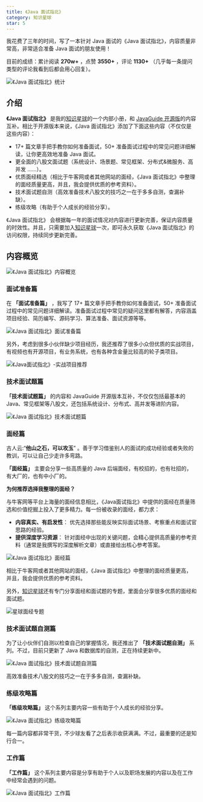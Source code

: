 ```yaml
---
title: 《Java 面试指北》
category: 知识星球
star: 5
---
```


我花费了三年的时间，写了一本针对 Java 面试的《Java 面试指北》，内容质量非常高，非常适合准备 Java 面试的朋友使用！

目前的成绩：累计阅读 **270w+** ，点赞 **3550+** ，评论 **1130+** （几乎每一条提问类型的评论我看到后都会用心回复）。

![《Java 面试指北》统计](https://oss.javaguide.cn/xingqiu/java-interview-guide-statistics.png)

## 介绍

**《Java 面试指北》** 是我的[知识星球](../about-the-author/zhishixingqiu-two-years.md)的一个内部小册，和 [JavaGuide 开源版](https://javaguide.cn/)的内容互补。相比于开源版本来说，《Java 面试指北》添加了下面这些内容（不仅仅是这些内容）：

- 17+ 篇文章手把手教你如何准备面试，50+ 准备面试过程中的常见问题详细解读，让你更高效地准备 Java 面试。
- 更全面的八股文面试题（系统设计、场景题、常见框架、分布式&微服务、高并发 ……）。
- 优质面经精选（相比于牛客网或者其他网站的面经，《Java 面试指北》中整理的面经质量更高，并且，我会提供优质的参考资料）。
- 技术面试题自测（高效准备技术八股文的技巧之一在于多多自测，查漏补缺）。
- 练级攻略（有助于个人成长的经验分享）。

《Java 面试指北》 会根据每一年的面试情况对内容进行更新完善，保证内容质量的时效性。并且，只需要加入[知识星球](../about-the-author/zhishixingqiu-two-years.md)一次，即可永久获取《Java 面试指北》的访问权限，持续同步更新完善。

## 内容概览

![《Java 面试指北》内容概览](https://oss.javaguide.cn/javamianshizhibei/javamianshizhibei-content-overview.png)

### 面试准备篇

在 **「面试准备篇」** ，我写了 17+ 篇文章手把手教你如何准备面试，50+ 准备面试过程中的常见问题详细解读。准备面试过程中常见的疑问这里都有解答，内容涵盖项目经验、简历编写、源码学习、算法准备、面试资源等等。

![《Java 面试指北》面试准备篇](https://oss.javaguide.cn/javamianshizhibei/preparation-for-interview.png)

另外，考虑到很多小伙伴缺少项目经历，我还推荐了很多小众但优质的实战项目，有视频也有开源项目，有业务系统，也有各种含金量比较高的轮子类项目。

![《Java面试指北》-实战项目推荐](https://oss.javaguide.cn/javamianshizhibei/practical-project-recommendation.png)

### 技术面试题篇

**「技术面试题篇」** 的内容和 JavaGuide 开源版本互补，不仅仅包括最基本的 Java、常见框架等八股文，还包括系统设计、分布式、高并发等进阶内容。

![《Java 面试指北》技术面试题篇](https://oss.javaguide.cn/javamianshizhibei/technical-interview-questions.png)

### 面经篇

古人云:“**他山之石，可以攻玉**” 。善于学习借鉴别人的面试的成功经验或者失败的教训，可以让自己少走许多弯路。

**「面经篇」** 主要会分享一些高质量的 Java 后端面经，有校招的，也有社招的，有大厂的，也有中小厂的。

**为何推荐选择我整理的面经？**

与牛客网等平台上海量的面经信息相比，《Java面试指北》中提供的面经在质量筛选和价值挖掘上投入了更多精力。每一份被收录的面经，都力求：

- **内容真实、有启发性**： 优先选择那些能反映实际面试场景、考察重点和面试官思路的经验。
- **提供深度学习资源**： 针对面经中出现的关键问题，会精心提供高质量的参考资料（通常是我撰写的深度解析文章）或直接给出核心参考答案。

![《Java 面试指北》面经篇](https://oss.javaguide.cn/javamianshizhibei/thinkimage-20220612185810480.png)

相比于牛客网或者其他网站的面经，《Java 面试指北》中整理的面经质量更高，并且，我会提供优质的参考资料。

另外，[知识星球](https://javaguide.cn/about-the-author/zhishixingqiu-two-years.html)还有专门分享面经和面试题的专题，里面会分享很多优质的面经和面试题。

![星球面经专题](https://oss.javaguide.cn/javamianshizhibei/image-20220304120018731.png)

### 技术面试题自测篇

为了让小伙伴们自测以检查自己的掌握情况，我还推出了 **「技术面试题自测」** 系列。不过，目前只更新了 Java 和数据库的自测，正在持续更新中。

![《Java 面试指北》技术面试题自测篇](https://oss.javaguide.cn/javamianshizhibei/image-20220621095641897.png)

高效准备技术八股文的技巧之一在于多多自测，查漏补缺。

### 练级攻略篇

**「练级攻略篇」** 这个系列主要内容一些有助于个人成长的经验分享。

![《Java 面试指北》练级攻略篇](https://oss.javaguide.cn/javamianshizhibei/training-strategy-articles.png)

每一篇内容都非常干货，不少球友看了之后表示收获满满。不过，最重要的还是知行合一。

### 工作篇

**「工作篇」** 这个系列主要内容是分享有助于个人以及职场发展的内容以及在工作中经常会遇到的问题。

![《Java 面试指北》工作篇](https://oss.javaguide.cn/javamianshizhibei/gongzuopian.png)

<!-- @include: @planet2.snippet.md -->
